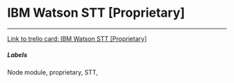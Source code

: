 # IBM Watson STT [Proprietary]



---

[Link to trello card: IBM Watson STT [Proprietary]](https://trello.com/c/EfbrqeCW)

##### Labels

Node module, proprietary, STT, 